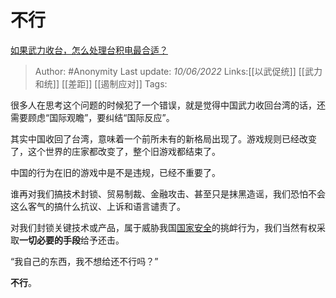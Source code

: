 # 不行
[如果武力收台，怎么处理台积电最合适？](https://www.zhihu.com/question/424901826/answer/2519283762)

> Author: #Anonymity 
> Last update: *10/06/2022* 
> Links:[[以武促统]] [[武力和统]] [[差距]] [[遏制应对]]
> Tags: 

很多人在思考这个问题的时候犯了一个错误，就是觉得中国武力收回台湾的话，还需要顾虑“国际观瞻”，要纠结“国际反应”。

其实中国收回了台湾，意味着一个前所未有的新格局出现了。游戏规则已经改变了，这个世界的庄家都改变了，整个旧游戏都结束了。

中国的行为在旧的游戏中是不是违规，已经不重要了。

谁再对我们搞技术封锁、贸易制裁、金融攻击、甚至只是抹黑造谣，我们恐怕不会这么客气的搞什么抗议、上诉和语言谴责了。

对我们封锁关键技术或产品，属于威胁我国[国家安全](https://www.zhihu.com/search?q=%E5%9B%BD%E5%AE%B6%E5%AE%89%E5%85%A8&search_source=Entity&hybrid_search_source=Entity&hybrid_search_extra=%7B%22sourceType%22%3A%22answer%22%2C%22sourceId%22%3A2519283762%7D)的挑衅行为，我们当然有权采取**一切必要的手段**给予还击。

  

“我自己的东西，我不想给还不行吗？”

**不行**。

  
  